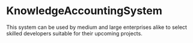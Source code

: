 # KnowledgeAccountingSystem
This system can be used by medium and large enterprises alike
to select skilled developers suitable for their upcoming projects.
